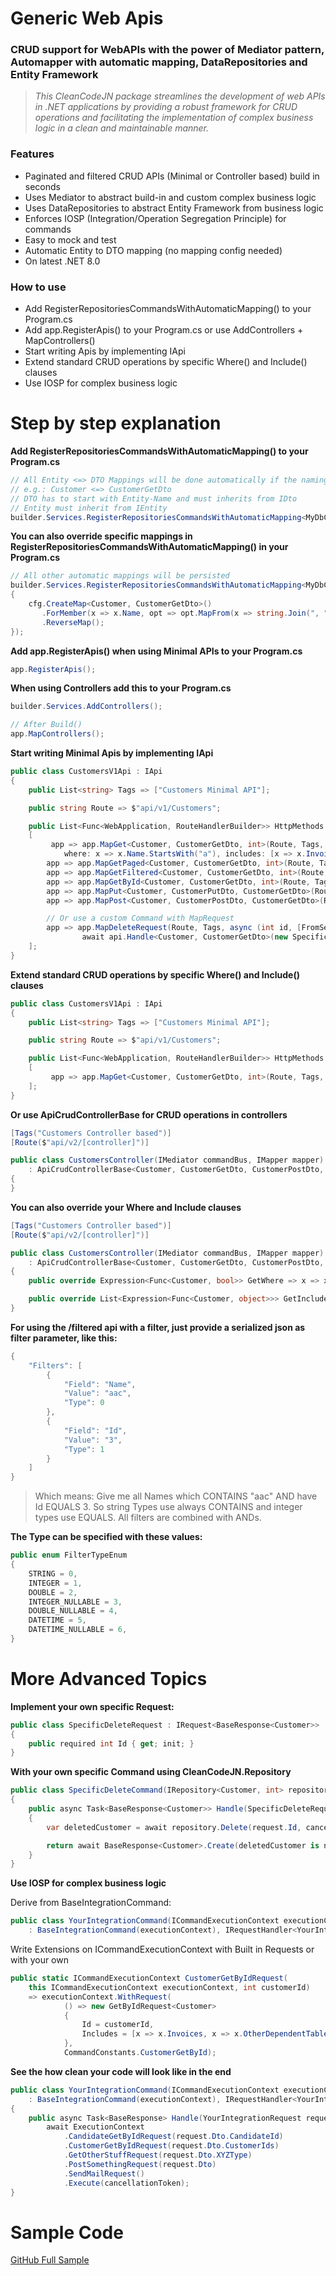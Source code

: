 # Generic Web Apis
### CRUD support for WebAPIs with the power of Mediator pattern, Automapper with automatic mapping, DataRepositories and Entity Framework

> _This CleanCodeJN package streamlines the development of web APIs in .NET applications by providing a robust 
framework for CRUD operations and facilitating the implementation of complex business logic in a clean and maintainable manner._

### Features

- Paginated and filtered CRUD APIs (Minimal or Controller based) build in seconds
- Uses Mediator to abstract build-in and custom complex business logic
- Uses DataRepositories to abstract Entity Framework from business logic
- Enforces IOSP (Integration/Operation Segregation Principle) for commands
- Easy to mock and test
- Automatic Entity to DTO mapping (no mapping config needed)
- On latest .NET 8.0

### How to use

- Add RegisterRepositoriesCommandsWithAutomaticMapping<IDataContext>() to your Program.cs
- Add app.RegisterApis() to your Program.cs or use AddControllers + MapControllers()
- Start writing Apis by implementing IApi
- Extend standard CRUD operations by specific Where() and Include() clauses
- Use IOSP for complex business logic

# Step by step explanation

__Add RegisterRepositoriesCommandsWithAutomaticMapping<IDataContext>() to your Program.cs__
```C#
// All Entity <=> DTO Mappings will be done automatically if the naming Convention will be applied:
// e.g.: Customer <=> CustomerGetDto 
// DTO has to start with Entity-Name and must inherits from IDto
// Entity must inherit from IEntity
builder.Services.RegisterRepositoriesCommandsWithAutomaticMapping<MyDbContext>();
```

__You can also override specific mappings in RegisterRepositoriesCommandsWithAutomaticMapping<IDataContext>() in your Program.cs__
```C#
// All other automatic mappings will be persisted
builder.Services.RegisterRepositoriesCommandsWithAutomaticMapping<MyDbContext>(cfg =>
{
    cfg.CreateMap<Customer, CustomerGetDto>()
       .ForMember(x => x.Name, opt => opt.MapFrom(x => string.Join(", ", x.Invoices.Select(x => x.Id))))
       .ReverseMap();
});
```

__Add app.RegisterApis() when using Minimal APIs to your Program.cs__
```C#
app.RegisterApis();
```

__When using Controllers add this to your Program.cs__
```C#
builder.Services.AddControllers();

// After Build()
app.MapControllers();
```

__Start writing Minimal Apis by implementing IApi__
```C#
public class CustomersV1Api : IApi
{
    public List<string> Tags => ["Customers Minimal API"];

    public string Route => $"api/v1/Customers";

    public List<Func<WebApplication, RouteHandlerBuilder>> HttpMethods =>
    [
         app => app.MapGet<Customer, CustomerGetDto, int>(Route, Tags,
            where: x => x.Name.StartsWith("a"), includes: [x => x.Invoices]),
        app => app.MapGetPaged<Customer, CustomerGetDto, int>(Route, Tags),
        app => app.MapGetFiltered<Customer, CustomerGetDto, int>(Route, Tags),
        app => app.MapGetById<Customer, CustomerGetDto, int>(Route, Tags),
        app => app.MapPut<Customer, CustomerPutDto, CustomerGetDto>(Route, Tags),
        app => app.MapPost<Customer, CustomerPostDto, CustomerGetDto>(Route, Tags),

        // Or use a custom Command with MapRequest
        app => app.MapDeleteRequest(Route, Tags, async (int id, [FromServices] ApiBase api) =>
                await api.Handle<Customer, CustomerGetDto>(new SpecificDeleteRequest { Id = id }))
    ];
}
```

__Extend standard CRUD operations by specific Where() and Include() clauses__
```C#
public class CustomersV1Api : IApi
{
    public List<string> Tags => ["Customers Minimal API"];

    public string Route => $"api/v1/Customers";

    public List<Func<WebApplication, RouteHandlerBuilder>> HttpMethods =>
    [
         app => app.MapGet<Customer, CustomerGetDto, int>(Route, Tags, where: x => x.Name.StartsWith("a")),
    ];
}
```

__Or use ApiCrudControllerBase for CRUD operations in controllers__
```C#
[Tags("Customers Controller based")]
[Route($"api/v2/[controller]")]

public class CustomersController(IMediator commandBus, IMapper mapper)
    : ApiCrudControllerBase<Customer, CustomerGetDto, CustomerPostDto, CustomerPutDto, int>(commandBus, mapper)
{
}
```

__You can also override your Where and Include clauses__
```C#
[Tags("Customers Controller based")]
[Route($"api/v2/[controller]")]

public class CustomersController(IMediator commandBus, IMapper mapper)
    : ApiCrudControllerBase<Customer, CustomerGetDto, CustomerPostDto, CustomerPutDto, int>(commandBus, mapper)
{
    public override Expression<Func<Customer, bool>> GetWhere => x => x.Name.StartsWith("a");

    public override List<Expression<Func<Customer, object>>> GetIncludes => [x => x.Invoices];
}
```

__For using the /filtered api with a filter, just provide a serialized json as filter parameter, like this:__
```C#
{
    "Filters": [
        {
            "Field": "Name",
            "Value": "aac",
            "Type": 0
        },
        {
            "Field": "Id",
            "Value": "3",
            "Type": 1
        }
    ]
}
```

>Which means: Give me all Names which CONTAINS "aac" AND have Id EQUALS 3. So string Types use always CONTAINS and integer types use EQUALS. All filters are combined with ANDs.

__The Type can be specified with these values:__
```C#
public enum FilterTypeEnum
{
    STRING = 0,
    INTEGER = 1,
    DOUBLE = 2,
    INTEGER_NULLABLE = 3,
    DOUBLE_NULLABLE = 4,
    DATETIME = 5,
    DATETIME_NULLABLE = 6,
}
```

# More Advanced Topics
__Implement your own specific Request:__
```C#
public class SpecificDeleteRequest : IRequest<BaseResponse<Customer>>
{
    public required int Id { get; init; }
}
```

__With your own specific Command using CleanCodeJN.Repository__
```C#
public class SpecificDeleteCommand(IRepository<Customer, int> repository) : IRequestHandler<SpecificDeleteRequest, BaseResponse<Customer>>
{
    public async Task<BaseResponse<Customer>> Handle(SpecificDeleteRequest request, CancellationToken cancellationToken)
    {
        var deletedCustomer = await repository.Delete(request.Id, cancellationToken);

        return await BaseResponse<Customer>.Create(deletedCustomer is not null, deletedCustomer);
    }
}
```

__Use IOSP for complex business logic__

Derive from BaseIntegrationCommand:
```C#
public class YourIntegrationCommand(ICommandExecutionContext executionContext)
    : BaseIntegrationCommand(executionContext), IRequestHandler<YourIntegrationRequest, BaseResponse>
```

Write Extensions on ICommandExecutionContext with Built in Requests or with your own
```C#
public static ICommandExecutionContext CustomerGetByIdRequest(
    this ICommandExecutionContext executionContext, int customerId) 
    => executionContext.WithRequest(
            () => new GetByIdRequest<Customer>
            {
                Id = customerId,
                Includes = [x => x.Invoices, x => x.OtherDependentTable],
            },
            CommandConstants.CustomerGetById);
```

__See the how clean your code will look like in the end__
```C#
public class YourIntegrationCommand(ICommandExecutionContext executionContext)
    : BaseIntegrationCommand(executionContext), IRequestHandler<YourIntegrationRequest, BaseResponse>
{
    public async Task<BaseResponse> Handle(YourIntegrationRequest request, CancellationToken cancellationToken) =>
        await ExecutionContext
            .CandidateGetByIdRequest(request.Dto.CandidateId)
            .CustomerGetByIdRequest(request.Dto.CustomerIds)
            .GetOtherStuffRequest(request.Dto.XYZType)
            .PostSomethingRequest(request.Dto)
            .SendMailRequest()
            .Execute(cancellationToken);
}
```

# Sample Code
[GitHub Full Sample](https://github.com/decius999/CleanCodeJN-Generic-Apis/tree/dev/CleanCodeJN.GenericApis.Sample)
